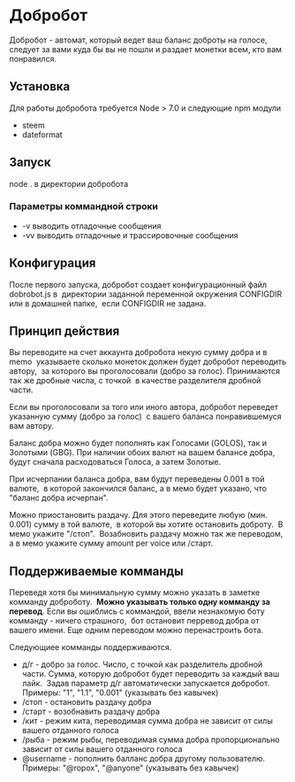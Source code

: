 # Добробот

Добробот - автомат, который ведет ваш баланс доброты на голосе,  следует за вами куда бы вы не пошли и раздает монетки всем, кто вам понравился.

## Установка

Для работы добробота требуется Node > 7.0 и следующие npm модули

* steem
* dateformat

## Запуск

node . в директории добробота

### Параметры коммандной строки

* -v выводить отладочные сообщения
* -vv выводить отладочные и трассировочные сообщения

## Конфигурация

После первого запуска, добробот создает конфигурационный файл dobrobot.js в 
директории заданной переменной окружения CONFIGDIR или в домашней папке, 
если CONFIGDIR не задана.

## Принцип действия

Вы переводите на счет аккаунта добробота некую сумму добра и в memo 
указываете сколько монеток должен будет добробот переводить автору, 
за которого вы проголосовали (добро за голос). Принимаются так же дробные числа, с точкой 
в качестве разделителя дробной части. 

Если вы проголосовали за того или иного автора, добробот переведет указанную сумму (добро за голос) 
с вашего баланса понравившемуся вам автору.

Баланс добра можно будет пополнять как Голосами (GOLOS), так и Золотыми (GBG). При наличии обоих
валют на вашем балансе добра, будут сначала расходоваться Голоса, а затем Золотые.

При исчерпании баланса добра, вам будут переведены 0.001 в той валюте, 
в которой закончился баланс, а в мемо будет указано, что "баланс добра исчерпан".

Можно приостановить раздачу. Для этого переведите любую (мин. 0.001) сумму в той валюте, 
в которой вы хотите остановить доброту.  В мемо укажите "/стоп". 
Возабновить раздачу можно так же переводом, а в мемо укажите сумму amount per voice или /старт.

## Поддерживаемые комманды

Переведя хотя бы минимальную сумму можно указать в заметке комманду доброботу. 
**Можно указывать только одну комманду за перевод**. Если вы ошиблись с коммандой, ввели незнакомую боту комманду - ничего страшного, 
бот остановит перревод добра от вашего имени. Еще одним переводом можно перенастроить бота. 

Следующиее комманды поддерживаются.

* д/г - добро за голос. Число, с точкой как разделитель дробной части. Сумма, которую добробот будет переводить за каждый ваш лайк. 
Задав параметр д/г автоматически запускается добробот. Примеры: "1", "1.1", "0.001" (указывать без кавычек)
* /стоп - остановить раздачу добра
* /старт - возобнавить раздачу добра
* /кит - режим кита, переводимая сумма добра не зависит от силы вашего отданного голоса
* /рыба - режим рыбы, переводимая сумма добра пропорционально зависит от силы вашего отданного голоса
* @username - пополнить балланс добра другому пользователю. Примеры: "@ropox", "@anyone" (указывать без кавычек)




